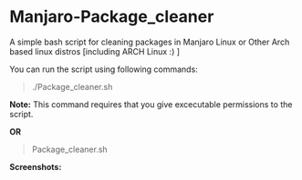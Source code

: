 # Manjaro-Package_cleaner
A simple bash script for cleaning packages in Manjaro Linux or Other Arch based linux distros [including ARCH Linux :) ]

You can run the script using following commands:

>./Package_cleaner.sh

**Note:** This command requires that you give excecutable permissions to the script.

**OR**

>Package_cleaner.sh

**Screenshots:**
